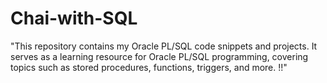 # Chai-with-SQL
"This repository contains my Oracle PL/SQL code snippets and projects. It serves as a learning resource for Oracle PL/SQL programming, covering topics such as stored procedures, functions, triggers, and more. !!"
